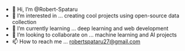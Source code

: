 - 👋 Hi, I’m @Robert-Spataru
- 👀 I’m interested in ... creating cool projects using open-source data collection
- 🌱 I’m currently learning ... deep learning and web development
- 💞️ I’m looking to collaborate on ... machine learning and AI projects
- 📫 How to reach me ... robertspataru27@gmail.com

<!---
Robert-Spataru/Robert-Spataru is a ✨ special ✨ repository because its `README.md` (this file) appears on your GitHub profile.
You can click the Preview link to take a look at your changes.
--->
